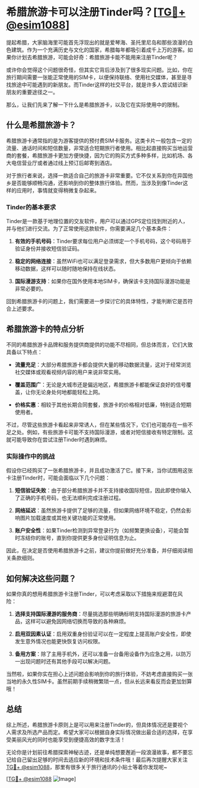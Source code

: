 # 希腊旅游卡可以注册Tinder吗？[[TG💪+ @esim1088](https://t.me/s/esim1088)]

提起希腊，大家脑海里可能首先浮现出的就是爱琴海、圣托里尼岛和那些浪漫的白色建筑。作为一个充满历史与文化的国家，希腊每年都吸引着成千上万的游客。如果你计划去希腊旅游，可能会好奇：希腊旅游卡能不能用来注册Tinder呢？

或许你会觉得这个问题很奇怪，但其实它背后涉及到了很多现实问题。比如，你在旅行期间需要一张能正常使用的SIM卡，以便保持联络、使用社交媒体，甚至是寻找旅途中可能遇到的新朋友。而Tinder这样的社交平台，就是许多人尝试结识新朋友的重要途径之一。

那么，让我们先来了解一下什么是希腊旅游卡，以及它在实际使用中的限制。

## 什么是希腊旅游卡？

希腊旅游卡通常指的是为游客提供的预付费SIM卡服务。这类卡片一般包含一定的流量、通话时间和短信数量，非常适合短期旅行者使用。相比起直接购买当地运营商的套餐，希腊旅游卡更加方便快捷，因为它的购买方式多种多样，比如机场、各大电信营业厅或者通过线上预订后邮寄到酒店。

对于旅行者来说，选择一款适合自己的旅游卡非常重要。它不仅关系到你在异国他乡是否能够顺畅沟通，还影响到你的整体旅行体验。然而，当涉及到像Tinder这样的应用时，事情就变得稍微复杂起来。

### Tinder的基本要求

Tinder是一款基于地理位置的交友软件，用户可以通过GPS定位找到附近的人，并与他们进行交流。为了正常使用这款软件，你需要满足几个基本条件：

1. **有效的手机号码**：Tinder要求每位用户必须绑定一个手机号码，这个号码用于验证身份并接收短信验证码。
   
2. **稳定的网络连接**：虽然WiFi也可以满足登录需求，但大多数用户更倾向于依赖移动数据，这样可以随时随地保持在线状态。

3. **国际漫游支持**：如果你在国外使用本地SIM卡，确保该卡支持国际漫游功能是非常必要的。

回到希腊旅游卡的问题上，我们需要进一步探讨它的具体特性，才能判断它是否符合上述要求。

## 希腊旅游卡的特点分析

不同的希腊旅游卡品牌和服务提供商提供的功能不尽相同，但总体而言，它们大致具备以下特点：

- **流量充足**：大部分希腊旅游卡都会提供大量的移动数据流量，这对于经常浏览社交媒体或观看视频内容的用户来说非常实用。
  
- **覆盖范围广**：无论是大城市还是偏远地区，希腊旅游卡都能保证良好的信号覆盖，让你无论身处何地都能轻松上网。

- **价格实惠**：相较于其他长期合同套餐，旅游卡的价格相对低廉，特别适合短期使用者。

不过，尽管这些旅游卡看起来非常诱人，但在某些情况下，它们也可能存在一些不足之处。例如，有些旅游卡可能不支持国际漫游，或者对短信接收有特定限制。这就可能导致你在尝试注册Tinder时遇到麻烦。

### 实际操作中的挑战

假设你已经购买了一张希腊旅游卡，并且成功激活了它。接下来，当你试图用这张卡注册Tinder时，可能会面临以下几个问题：

1. **短信验证失败**：由于部分希腊旅游卡并不支持接收国际短信，因此即使你输入了正确的手机号码，也无法顺利完成注册过程。

2. **网络延迟**：虽然旅游卡提供了足够的流量，但如果网络环境不稳定，仍然会影响图片加载速度或其他关键功能的正常使用。

3. **账户安全性**：如果Tinder检测到异常登录行为（如频繁更换设备），可能会暂时冻结你的账号，直到你提供更多身份证明信息为止。

因此，在决定是否使用希腊旅游卡之前，建议你提前做好充分准备，并仔细阅读相关条款细则。

## 如何解决这些问题？

如果你真的想用希腊旅游卡注册Tinder，可以考虑采取以下措施来规避潜在风险：

1. **选择支持国际漫游的服务商**：尽量挑选那些明确标明支持国际漫游的旅游卡产品，这样可以避免因网络切换而导致的各种麻烦。

2. **启用双因素认证**：启用双重身份验证可以在一定程度上提高账户安全性，即使发生意外情况也能更快恢复访问权限。

3. **备用方案**：除了主用手机外，还可以准备一台备用设备作为应急之用，以防万一出现问题时还有其他手段可以解决问题。

当然啦，如果你实在担心上述问题会影响到你的旅行体验，不妨考虑直接购买一张当地的永久性SIM卡。虽然前期手续稍微繁琐一点，但从长远来看反而会更加划算哦！

## 总结

综上所述，希腊旅游卡原则上是可以用来注册Tinder的，但具体情况还是要视个人需求及所选产品而定。希望大家可以根据自身实际情况做出最合适的选择，在享受美丽风光的同时也能享受到便捷高效的数字生活！

无论你是计划前往希腊探索神秘古迹，还是单纯想要邂逅一段浪漫故事，都不要忘记给自己留出足够的时间去适应新的环境和技术条件哦！最后再次提醒大家关注[TG💪+ @esim1088](https://t.me/s/esim1088)，那里有很多关于旅行通讯的小贴士等着你发现呢~

[[TG💪+ @esim1088](https://t.me/s/esim1088) ![Image](https://i.postimg.cc/4NQfJmqS/Snipaste-2025-05-13-00-14-12.png)]